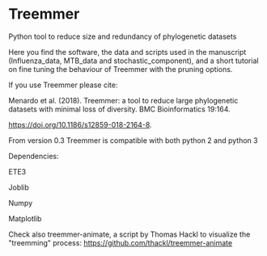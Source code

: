 # Treemmer
Python tool to reduce size and redundancy of phylogenetic datasets

Here you find the software, the data and scripts used in the manuscript (Influenza_data, MTB_data and stochastic_component), and a short tutorial on fine tuning the behaviour of Treemmer with the pruning options.

If you use Treemmer please cite:

Menardo et al. (2018). Treemmer: a tool to reduce large phylogenetic datasets with minimal loss of diversity. BMC Bioinformatics 19:164.

https://doi.org/10.1186/s12859-018-2164-8.

From version 0.3 Treemmer is compatible with both python 2 and python 3 

Dependencies:

ETE3

Joblib

Numpy

Matplotlib

Check also treemmer-animate, a script by Thomas Hackl to visualize the "treemming" process: https://github.com/thackl/treemmer-animate
